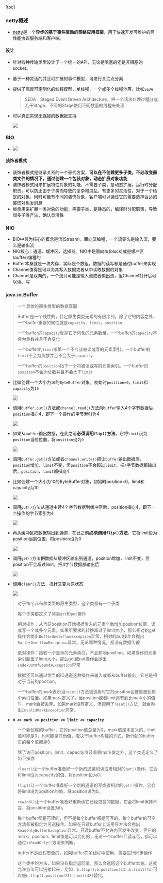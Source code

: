 [toc]

### netty概述

- [netty](netty.io)是一个**异步的基于事件驱动的网络应用框架**，用于快速开发可维护的高性能协议服务端和客户端。

#### 设计

- 针对各种传输类型设计了一个统一的API，无论是阻塞的还是非阻塞的socket。

- 基于一种灵活的并且可扩展的事件模型，可进行关注点分离

- 提供了高度可定制化的线程模型，单线程、一个或多个线程池等，比如`SEDA`

  > SEDA：Staged Event Driven Architecture，把一个请求处理过程分成若干Stage，不同的Stage使用不同数量的线程来处理

- 可以真正实现无连接的数据报支持

  ![](img/netty_概述.png)

### BIO

- ![](img/BIO_chain.png)

#### 装饰者模式

- 装饰者模式是继承关系的一个替代方案，**可以在不创建更多子类，不必改变原类文件的情况下，通过创建一个包装对象，动态扩展对象功能**
- 装饰者模式用来扩展特性对象的功能，不需要子类，是动态扩展，运行时分配职责，可以防止由于子类而导致的复杂和混乱，有更多的灵活性，对于一个给定的对象，同时可能有不同的装饰对象，客户端可以通过它的需要选择合适的装饰对象发消息
- 继承用来扩展一类对象的功能，需要子类，是静态的，编译时分配职责，导致很多子类产生，确认灵活性

### NIO

- BIO中最为核心的概念是流(Stream)，面向流编程，一个流要么是输入流，要么是输出流
- NIO核心：通道、缓冲区、选择器。NIO中是面向块(block)或是缓冲区(buffer)编程的
- Buffer本身就是一块内存，实际是个数组，数据的读写都是通过buffer来实现
- Channel值得是可以向其写入数据或者从中读取数据的对象
- Channel是双向的，一个流只可能是输入流或者输出流，但Channel打开后可以读、写

### java.io.Buffer

> 一个具体的原生类型的数据容器
>
> Buffer是一个线性的，特定原生类型元素的有限序列，除了它的内容之外，一个buffer重要的属性就是`capacity`，`limit`，`position`
>
> 一个buffer的`capacity`就是它所包含的元素数量，一个buffer的`capacity`不会为负数并且不会变化
>
> 一个buffer的`limit`指第一个不应该被读或写的元素索引，一个buffer的`limit`不会为负数并且不会大于`capacity`
>
> 一个buffer的`position`指下一个将被读或写的元素索引。一个buffer的`position`不会为负数并且不会大于`limit`

- 比如创建一个大小为`10`的`ByteBuffer`对象，初始时`position=0`，`limit`和`capacity`为`10`

  ![](img/buffer_1.png)

- 调用`buffer.put()`方法或`channel.read()`方法向`buffer`输入4个字节数据后，`position`指向4，即下一个操作的字节索引为4

  ![](img/buffer_2.png)

- 如果从`buffer`输出数据，在此之前**必须调用`flip()`方法**，它将`limit`设为`position`当前位置，将`position`设为`0`

  ![](img/buffer_3.png)

- 调用`buffer.get()`方法或者`channel.write()`把让`buffer`输出数据后，`position`增加，`limit`不变，但`position`不会超过`limit`。把`4`字节数据都输出后，`position`、`limit`都指向4
- 比如创建一个大小为10的ByteBuffer对象，初始时position=0，limit和capacity为10

  ![](img/buffer_1.png)

- 调用`put()`方法从通道中读4个字节数据到缓冲区后，position指向4，即下一个操作的字节索引为4

  ![](img/buffer_2.png)

- 再从缓冲区把数据输出到通道，在此之前**必须调用`flip()`方法**，它将limit设为position当前位置，将position设为0

  ![](img/buffer_3.png)

- 调用`get()`方法把数据从缓冲区输出到通道，position增加，limit不变，但position不会超过limit。把4字节数据都输出后

  ![](img/buffer_4.png)

- 调用`clear()`方法，指针又变为原状态

  ![](img/buffer_5.png)

> 对于每个非布尔类型的原生类型，这个类都有一个子类
>
> 每个子类都定义了两类`get`和`put`操作
>
> 相对操作：从当前position开始根据传入的元素个数增加position位置，读或写一个或多个元素。如果所要求的转换超过了limit大小，那么相对的get操作会抛出`BufferUnderflowException`异常，相对的put操作会抛出`BufferOverflowException`异常，无论哪种情况，都没有数据传输
>
> 绝对操作：接收一个显示的元素索引，不会影响position，如果操作的元素索引超出了limit大小，那么get或put操作会抛出`IndexOutOfBoundsException`异常
>
> 数据还可以通过恰当的IO通道这种操作来输入或者从buffer输出，它总是相对于当前的position。
>
> 一个buffer的mark表示当`reset()`方法被调用时它的position会被重置到那个索引位置。如果mark定义了，当position或者limit调节到比mark小的值时，mark会被丢弃。如果mark没有定义，但调用了`reset()`方法，就会抛出`InvalidMarkException`异常。

- **`0 <= mark <= position <= limit <= capacity`**

> 一个新创建的buffer，它的position值总是为0，mark值是未定义的。limit值可能是0，也可能是其他值，取决于buffer构建的方式，新分配的buffer它的每个值都是0
>
> 除了访问position，limit，capacity值及重置mark值之外，这个类还定义了如下操作
>
> `clear()`让一个buffer准备好一个新的通道的读或者相对的`put()`操作，它会将limit设为capacity的值，将position设为0。
>
> `flip()`让一个buffer准备好一个新的通道的写或者相对的`get()`操作，它会将limit设为position的值，将position设为0。
>
> `rewind()`让一个buffer准备好重新读它已经包含的数据，它会将limit保持不变，将position设置为0。
>
> 每个buffer都是可读的，但不是每个buffer都是可写的，每个buffer的可变方法都被指定为可选操作。如果在只读buffer上调用写方法会抛出`ReadOnlyBufferException`异常。只读buffer不允许内容发生改变，但它的mark、position、limit值是可以变化的，无论一个buffer只读与否，都可以通过`isReadOnly()`方法来判断。
>
> buffer不是线程安全的，如果buffer在多线程中使用，需要进行同步操作
>
> 这个类中的方法，如果没有指定返回值，那么会返回这个buffer本身。这就允许方法可以链接起来，比如：`b.flip();b.position(23);b.limit(42)`可以被`b.flip().position(23).limit(42)`替代。

